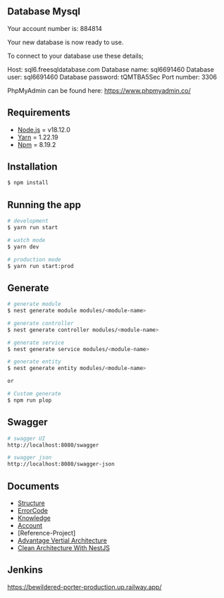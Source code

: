 ## Database Mysql

Your account number is: 884814

Your new database is now ready to use.

To connect to your database use these details;

Host: sql6.freesqldatabase.com
Database name: sql6691460
Database user: sql6691460
Database password: tQMTBA5Sec
Port number: 3306

PhpMyAdmin can be found here: https://www.phpmyadmin.co/

## Requirements

- [Node.js](https://nodejs.org/en/) = v18.12.0
- [Yarn](https://yarnpkg.com/en/) = 1.22.19
- [Npm](https://www.npmjs.com/) = 8.19.2

## Installation

```bash
$ npm install
```

## Running the app

```bash
# development
$ yarn run start

# watch mode
$ yarn dev

# production mode
$ yarn run start:prod
```

## Generate

```bash
# generate module
$ nest generate module modules/<module-name>

# generate controller
$ nest generate controller modules/<module-name>

# generate service
$ nest generate service modules/<module-name>

# generate entity
$ nest generate entity modules/<module-name>

or

# Custom generate
$ npm run plop
```

## Swagger

```bash
# swagger UI
http://localhost:8080/swagger

# swagger json
http://localhost:8080/swagger-json
```

## Documents

- [Structure](https://medium.com/the-crowdlinker-chronicle/best-way-to-structure-your-directory-code-nestjs-a06c7a641401)
- [ErrorCode](docs/error-code.js)
- [Knowledge](docs/base-concept-of-nest.md)
- [Account](docs/account.md)
- [Reference-Project]
- [Advantage Vertial Architecture](https://github.dev/meysamhadeli/booking-microservices-nestjs)
- [Clean Architecture With NestJS](https://github.dev/royib/clean-architecture-nestJS)

## Jenkins

https://bewildered-porter-production.up.railway.app/
